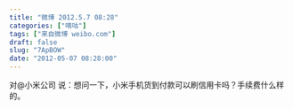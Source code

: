```yaml
---
title: "微博 2012.5.7 08:28"
categories: ["嘀咕"]
tags: ["来自微博 weibo.com"]
draft: false
slug: "7ApBOW"
date: "2012-05-07 08:28:00"
---
```


<p>对@小米公司 说：想问一下，小米手机货到付款可以刷信用卡吗？手续费什么样的。 ​​​​</p>
